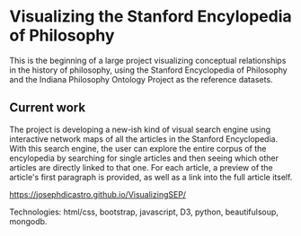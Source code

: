 # Visualizing the Stanford Encylopedia of Philosophy

This is the beginning of a large project visualizing conceptual relationships in the history of philosophy, using the Stanford Encyclopedia of Philosophy and the Indiana Philosophy Ontology Project as the reference datasets.

## Current work

The project is developing a new-ish kind of visual search engine using interactive network maps of all the articles in the Stanford Encyclopedia. With this search engine, the user can explore the entire corpus of the encylopedia by searching for single articles and then seeing which other articles are directly linked to that one. For each article,  a preview of the article's first paragraph is provided, as well as a link into the full article itself.

<https://josephdicastro.github.io/VisualizingSEP/>

Technologies: html/css, bootstrap, javascript, D3, python, beautifulsoup, mongodb.

